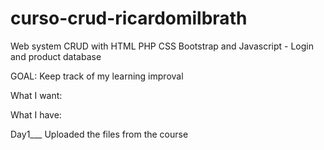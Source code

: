 # curso-crud-ricardomilbrath
Web system CRUD with HTML PHP CSS Bootstrap and Javascript - Login and product database

GOAL: Keep track of my learning improval

What I want:

What I have:

Day1___ Uploaded the files from the course
